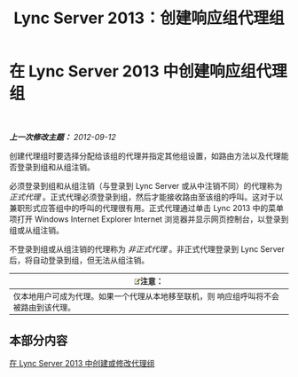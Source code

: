 ﻿---
title: Lync Server 2013：创建响应组代理组
TOCTitle: 创建响应组代理组
ms:assetid: 2a80de17-ead0-46e8-8a27-7a4e233dbde0
ms:mtpsurl: https://technet.microsoft.com/zh-cn/library/Gg520969(v=OCS.15)
ms:contentKeyID: 49312333
ms.date: 05/19/2016
mtps_version: v=OCS.15
ms.translationtype: HT
---

# 在 Lync Server 2013 中创建响应组代理组

 

_**上一次修改主题：** 2012-09-12_

创建代理组时要选择分配给该组的代理并指定其他组设置，如路由方法以及代理能否登录到组和从组注销。

必须登录到组和从组注销（与登录到 Lync Server 或从中注销不同）的代理称为 *正式代理* 。正式代理必须登录到组，然后才能接收路由至该组的呼叫。这对于以兼职形式应答组中的呼叫的代理很有用。正式代理通过单击 Lync 2013 中的菜单项打开 Windows Internet Explorer Internet 浏览器并显示网页控制台，以登录到组或从组注销。

不登录到组或从组注销的代理称为 *非正式代理* 。非正式代理登录到 Lync Server 后，将自动登录到组，但无法从组注销。

<table>
<thead>
<tr class="header">
<th><img src="images/Dn783119.note(OCS.15).gif" title="note" alt="note" />注意：</th>
</tr>
</thead>
<tbody>
<tr class="odd">
<td>仅本地用户可成为代理。如果一个代理从本地移至联机，则 响应组呼叫将不会被路由到该代理。</td>
</tr>
</tbody>
</table>


## 本部分内容

[在 Lync Server 2013 中创建或修改代理组](lync-server-2013-create-or-modify-an-agent-group.md)

